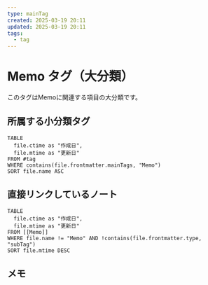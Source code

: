 ```yaml
---
type: mainTag
created: 2025-03-19 20:11
updated: 2025-03-19 20:11
tags:
  - tag
---
```


# Memo タグ（大分類）

このタグはMemoに関連する項目の大分類です。

## 所属する小分類タグ

```dataview
TABLE 
  file.ctime as "作成日", 
  file.mtime as "更新日"
FROM #tag
WHERE contains(file.frontmatter.mainTags, "Memo")
SORT file.name ASC
```

## 直接リンクしているノート

```dataview
TABLE 
  file.ctime as "作成日", 
  file.mtime as "更新日"
FROM [[Memo]] 
WHERE file.name != "Memo" AND !contains(file.frontmatter.type, "subTag")
SORT file.mtime DESC
```

## メモ